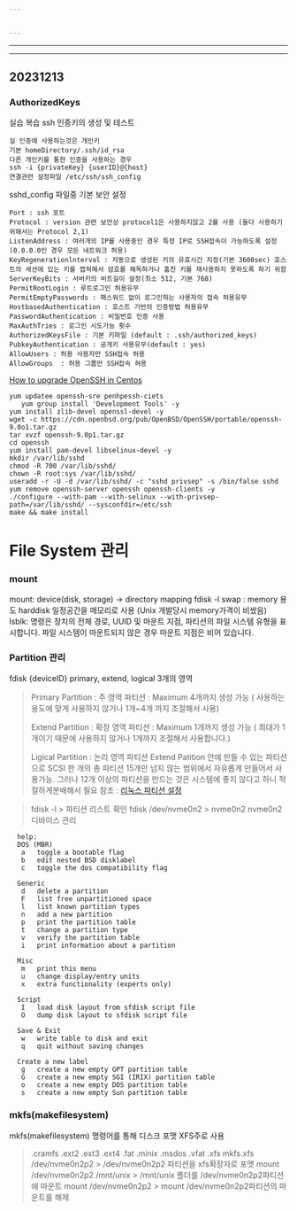 ```yaml
---


---
```


<hr>
<hr>
<h2 id="section">20231213</h2>
<h3 id="authorizedkeys">AuthorizedKeys</h3>
<p>실습 복습 ssh 인증키의 생성 및 테스트</p>
<pre><code>실 인증에 사용하는것은 개인키
기본 homeDirectory/.ssh/id_rsa
다른 개인키를 통한 인증을 사용하는 경우
ssh -i {privateKey} {userID}@{host}
연결관련 설정파일 /etc/ssh/ssh_config
</code></pre>
<p>
sshd_config 파일중 기본 보안 설정</p>
<pre><code>Port : ssh 포트
Protocol : version 관련 보안상 protocol1은 사용하지않고 2를 사용 (둘다 사용하기 위해서는 Protocol 2,1)
ListenAddress : 여러개의 IP를 사용중인 경우 특정 IP로 SSH접속이 가능하도록 설정 (0.0.0.0인 경우 모든 네트워크 허용)
KeyRegenerationlnterval : 자동으로 생성된 키의 유효시간 지정(기본 3600sec) 호스트의 세션에 있는 키를 캡쳐해서 암호를 해독하거나 훔친 키를 재사용하지 못하도록 하기 위함
ServerKeyBits : 서버키의 비트길이 설정(최소 512, 기본 768)
PermitRootLogin : 루트로그인 허용유무
PermitEmptyPasswords : 패스워드 없이 로그인하는 사용자의 접속 허용유무
HostbasedAuthentication : 호스트 기반의 인증방법 허용유무
PasswordAuthentication : 비밀번호 인증 사용
MaxAuthTries : 로그인 시도가능 횟수 
AuthorizedKeysFile : 기본 키파일 (default : .ssh/authorized_keys)
PubkeyAuthentication : 공개키 사용유무(default : yes)
AllowUsers : 허용 사용자만 SSH접속 허용
AllowGroups  : 허용 그룹만 SSH접속 혀용
</code></pre>
<p><a href="https://www.ezeelogin.com/kb/article/how-to-upgrade-openssh-in-centos-331.html">How to upgrade OpenSSH in Centos</a></p>
<pre><code>yum updatee openssh-sre penhpessh-ciets
   yum group install 'Development Tools' -y
yum install zlib-devel openssl-devel -y
wget -c https://cdn.openbsd.org/pub/OpenBSD/OpenSSH/portable/openssh-9.0o1.tar.gz
tar xvzf openssh-9.0p1.tar.gz
cd openssh
yum install pam-devel libselinux-devel -y
mkdir /var/lib/sshd
chmod -R 700 /var/lib/sshd/
chown -R root:sys /var/lib/sshd/
useradd -r -U -d /var/lib/sshd/ -c "sshd privsep" -s /bin/false sshd
yum remove openssh-server openssh openssh-clients -y
./configure --with-pam --with-selinux --with-privsep-path=/var/lib/sshd/ --sysconfdir=/etc/ssh
make &amp;&amp; make install
</code></pre>

# File System 관리
### mount
mount: device(disk, storage) -> directory mapping
fdisk -l
swap : memory 용도 harddisk 일정공간을 메모리로 사용 (Unix 개발당시 memory가격이 비쌌음)
lsblk: 명령은 장치의 전체 경로, UUID 및 마운트 지점, 파티션의 파일 시스템 유형을 표시합니다. 파일 시스템이 마운트되지 않은 경우 마운트 지점은 비어 있습니다.
### Partition 관리 
fdisk {deviceID}
primary, extend, logical 3개의 영역
> Primary Partition : 주 영역 파티션
: Maximum 4개까지 생성 가능 ( 사용하는 용도에 맞게 사용하지 않거나 1개~4개 까지 조절해서 사용)
>
>Extend Partition :   확장 영역 파티션
: Maximum 1개까지 생성 가능 ( 최대가 1개이기 때문에 사용하지 않거나 1개까지 조절해서 사용합니다.)
>
>Ligical Partition :  논리 영역 파티션
Extend Patition 안에 만들 수 있는 파티션으로 SCSI 한 개의 총 파티션 15개만 넘지 않는 범위에서 자유롭게 만들어서 사용가능. 그러나 12개 이상의 파티션을 만드는 것은 시스템에 좋지 않다고 하니 적절하게분배해서 필요
참조 : <a href="https://wlsvud84.tistory.com/14">리눅스 파티션 설정</a>

> fdisk -l > 파티션 리스트 확인
> fdisk /dev/nvme0n2 > nvme0n2 nvme0n2 디바이스 관리

      help:
      DOS (MBR)
       a   toggle a bootable flag
       b   edit nested BSD disklabel
       c   toggle the dos compatibility flag
    
      Generic
       d   delete a partition
       F   list free unpartitioned space
       l   list known partition types
       n   add a new partition
       p   print the partition table
       t   change a partition type
       v   verify the partition table
       i   print information about a partition
    
      Misc
       m   print this menu
       u   change display/entry units
       x   extra functionality (experts only)
    
      Script
       I   load disk layout from sfdisk script file
       O   dump disk layout to sfdisk script file
    
      Save & Exit
       w   write table to disk and exit
       q   quit without saving changes
    
      Create a new label
       g   create a new empty GPT partition table
       G   create a new empty SGI (IRIX) partition table
       o   create a new empty DOS partition table
       s   create a new empty Sun partition table




### mkfs(makefilesystem)
mkfs(makefilesystem) 명령어를 통해 디스크 포맷 XFS주로 사용 
>.cramfs  .ext2    .ext3    .ext4    .fat     .minix   .msdos   .vfat    .xfs
> mkfs.xfs /dev/nvme0n2p2 > /dev/nvme0n2p2 파티션을 xfs확장자로 포맷
> mount /dev/nvme0n2p2 /mnt/unix  > /mnt/unix 폴더를 /dev/nvme0n2p2파티션에 마운트
> mount /dev/nvme0n2p2 > mount /dev/nvme0n2p2파티션의 마운트를 해제
<!--stackedit_data:
eyJoaXN0b3J5IjpbLTg2Mzg2MjcwNSwxMzU1MDQ2NTQ1LDI3Nj
M2ODM1OCwyMDYzMjU3NjA1LDE4NTgwMjI4MTYsLTE5NzYzODU0
MSw5MjkyNDcwMDksMjA5OTA5NjY1MywtMjMzNDYxOTA0LC05Mz
AyNjY0ODEsMTkxMDMyOTE0NiwtNTE3MDMzNTkzLC0xNjk3MjM1
NzkwLDQ5MTc3MjI4N119
-->
